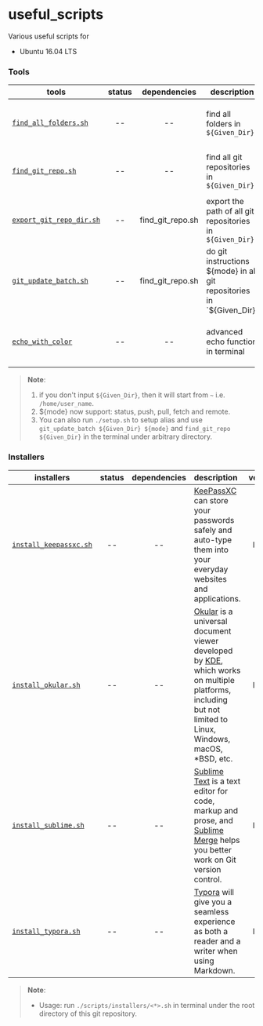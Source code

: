 # useful_scripts
Various useful scripts for

* Ubuntu 16.04 LTS



### Tools

| tools                                                    | status |   dependencies   | description                                                  | usage                                                        |
| -------------------------------------------------------- | :----: | :--------------: | ------------------------------------------------------------ | ------------------------------------------------------------ |
| [`find_all_folders.sh`](tools/find_all_folders.sh)       |   --   |        --        | find all folders in `${Given_Dir}`                           | run in terminal under the root directory of this git repository. `./tools/find_all_folders.sh ${Given_Dir}` |
| [`find_git_repo.sh`](tools/find_git_repo.sh)             |   --   |        --        | find all git repositories in `${Given_Dir}`                  | run in terminal under the root directory of this git repository. `./tools/find_git_repo.sh ${Given_Dir}` |
| [`export_git_repo_dir.sh`](tools/export_git_repo_dir.sh) |   --   | find_git_repo.sh | export the path of all git repositories in `${Given_Dir}`    | run in terminal under the root directory of this git repository. `./tools/find_git_repo.sh ${Given_Dir}` |
| [`git_update_batch.sh`](tools/git_update_batch.sh)       |   --   | find_git_repo.sh | do git instructions ${mode} in all git repositories in `${Given_Dir}` | run in terminal under the root directory of this git repository. `./tools/find_git_repo.sh ${Given_Dir} ${mode}` |
| [`echo_with_color`](tools/echo_with_color)               |   --   |        --        | advanced echo function in terminal                           | get instructions by running `./tools/echo_with_color -h` in terminal under the root directory of this git repository. |

> **Note**: 
>
> 1. if you don't input `${Given_Dir}`, then it will start from `~` i.e. `/home/user_name`.
> 2. ${mode} now support: status, push, pull, fetch and remote.
> 3. You can also run `./setup.sh` to setup alias and use `git_update_batch ${Given_Dir} ${mode}` and `find_git_repo ${Given_Dir}` in the terminal under arbitrary directory.



### Installers

| installers                                                | status | dependencies | description                                                  | version |
| --------------------------------------------------------- | :----: | :----------: | :----------------------------------------------------------- | :-----: |
| [`install_keepassxc.sh`](installers/install_keepassxc.sh) |   --   |      --      | [KeePassXC](https://keepassxc.org/) can store your passwords safely and auto-type them into your everyday websites and applications. | latest  |
| [`install_okular.sh`](installers/install_okular.sh)       |   --   |      --      | [Okular](https://okular.kde.org/) is a universal document viewer developed by [KDE](https://www.kde.org/), which works on multiple platforms, including but not limited to Linux, Windows, macOS, *BSD, etc. | latest  |
| [`install_sublime.sh`](installers/install_sublime.sh)     |   --   |      --      | [Sublime Text](https://www.sublimetext.com/) is a text editor for code, markup and prose, and [Sublime Merge](https://www.sublimemerge.com/) helps you better work on Git version control. | latest  |
| [`install_typora.sh`](installers/install_typora.sh)       |   --   |      --      | [Typora](https://typora.io/) will give you a seamless experience as both a reader and a writer when using Markdown. | latest  |

> **Note**:
>
> * Usage: run `./scripts/installers/<*>.sh` in terminal under the root directory of this git repository. 